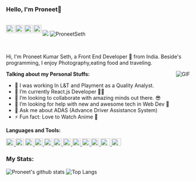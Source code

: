 ### Hello, I'm Proneet👋<p align="left">
  </br>
  
 <a href="https://twitter.com/sethproneet">
  <img align="left" alt="Pronnet Seth | Twitter" width="22px" src="https://cdn.jsdelivr.net/npm/simple-icons@v3/icons/twitter.svg" />
</a>
<a href="https://www.linkedin.com/in/proneet-kumar-seth-a09514116/">
  <img align="left" alt="Proneet's LinkdeIN" width="22px" src="https://cdn.jsdelivr.net/npm/simple-icons@v3/icons/linkedin.svg" />
</a>
<a href="https://leetcode.com/Proneet/">
  <img align="left" alt="Proneet's Leetcode" width="22px" src="https://cdn.jsdelivr.net/npm/simple-icons@v5/icons/leetcode.svg"/>
</a>
<a href="https://www.hackerrank.com/White_Noob_Coder?hr_r=1">
  <img align="left" alt="Proneet's HackerRank" width="22px" src="https://cdn.jsdelivr.net/npm/simple-icons@3.0.1/icons/hackerrank.svg" />
</a>

![](https://visitor-badge.glitch.me/badge?page_id=ProneetSeth.ProneetSeth)   <img src="https://komarev.com/ghpvc/?username=ProneetSeth" alt="ProneetSeth" /> </p>
<br />

Hi, I'm Proneet Kumar Seth, a Front End Developer 🚀 from India. Beside's programming, I enjoy Photography,eating food and traveling.

   <img align="right" alt="GIF" src="https://media.giphy.com/media/fwbZnTftCXVocKzfxR/giphy.gif" />

**Talking about my Personal Stuffs:**
- 🔭 I was working In L&T and Playment as a Quality Analyst.
- 🌱 I’m currently React.js Developer 🐱‍👤
- 👯 I’m looking to collaborate with amazing minds out there. 😎
- 🤔 I’m looking for help with new and awesome tech in Web Dev 🤖
- 💬 Ask me about ADAS (Advance Driver Assistance System)
- ⚡ Fun fact: Love to Watch Anime 🤣


**Languages and Tools:** 

<a href="https://www.w3schools.com/cpp/"> 
  <img height="20" alt="selenium" width="22px" src="https://cdn.jsdelivr.net/gh/devicons/devicon/icons/selenium/selenium-original.svg" /> 
</a>

<a> 
  <img height="20" alt="selenium" width="22px" src="https://cdn.jsdelivr.net/gh/devicons/devicon/icons/jira/jira-original.svg" /> 
</a>

<a href="https://www.java.com"> 
  <img height="20" alt="java" width="22px" src="https://cdn.jsdelivr.net/gh/devicons/devicon/icons/java/java-original.svg" /> 
</a>

<a href="https://code.visualstudio.com/"> 
  <img height="20" alt="Visual Studio Code" width="22px" src="https://cdn.jsdelivr.net/gh/devicons/devicon/icons/vscode/vscode-original.svg" />
</a>

<a href="https://www.w3schools.com/html/">
  <img height="20" alt="HTML5" width="22px" src="https://cdn.jsdelivr.net/gh/devicons/devicon/icons/html5/html5-original.svg" />
</a>
<a href="https://www.w3schools.com/css/">
  <img height="20" alt="CSS3" width="22px" src="https://cdn.jsdelivr.net/gh/devicons/devicon/icons/css3/css3-original.svg" />
</a>
<a href="https://www.w3schools.com/js/DEFAULT.asp">
  <img height="20" alt="JavaScript" width="22px" src="https://cdn.jsdelivr.net/gh/devicons/devicon/icons/javascript/javascript-original.svg" />
</a>

<a href="https://getbootstrap.com/docs/4.1/getting-started/introduction/"> 
  <img height="20" width="22px" alt="BootStrap" src="https://cdn.jsdelivr.net/gh/devicons/devicon/icons/bootstrap/bootstrap-original.svg" alt="bootstrap" />
</a>

<a href="https://reactjs.org/tutorial/tutorial.html">
  <img height="20" alt="React" width="22px" src="https://cdn.jsdelivr.net/gh/devicons/devicon/icons/react/react-original.svg" />
</a>

<a href="https://nodejs.org/en/docs/">
  <img height="20" alt="Node.js" width="22px" src="https://cdn.jsdelivr.net/gh/devicons/devicon/icons/nodejs/nodejs-original.svg" />
</a>
<a href="https://git-scm.com/doc">
  <img height="20"  alt="Git" width="26px" src="https://cdn.jsdelivr.net/gh/devicons/devicon/icons/git/git-original.svg" />
</a>
<a href="https://docs.github.com/en">
  <img height="20" alt="GitHub" width="26px" src="https://cdn.jsdelivr.net/gh/devicons/devicon/icons/github/github-original.svg" />
</a>
</br>

### My Stats:
![Proneet's github stats](https://github-readme-stats.vercel.app/api?username=ProneetSeth&show_icons=true&hide_border=true&theme=radical)
![Top Langs](https://github-readme-stats.vercel.app/api/top-langs/?username=ProneetSeth&layout=compact&langs_count=6)


